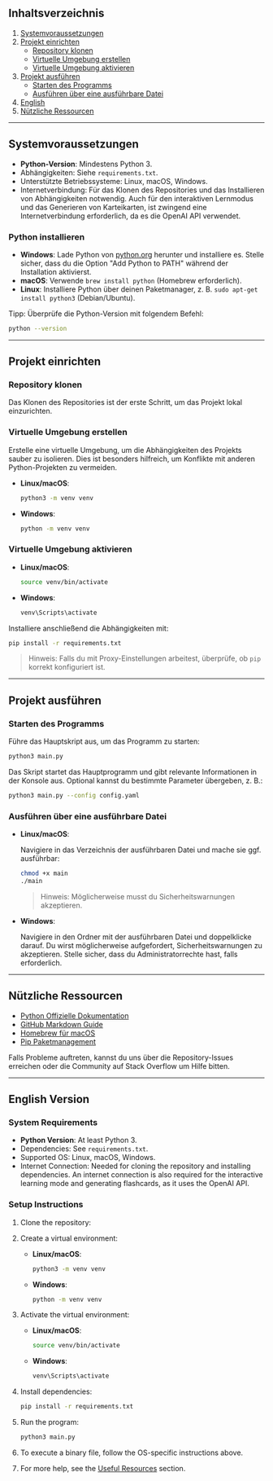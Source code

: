 
## Inhaltsverzeichnis
1. [Systemvoraussetzungen](#systemvoraussetzungen)
2. [Projekt einrichten](#projekt-einrichten)
    - [Repository klonen](#repository-klonen)
    - [Virtuelle Umgebung erstellen](#virtuelle-umgebung-erstellen)
    - [Virtuelle Umgebung aktivieren](#virtuelle-umgebung-aktivieren)
3. [Projekt ausführen](#projekt-ausf%C3%BChren)
    - [Starten des Programms](#starten-des-programms)
    - [Ausführen über eine ausführbare Datei](#ausf%C3%BChren-%C3%BCber-eine-ausf%C3%BChrbare-datei)
4. [English](#english-version)
5. [Nützliche Ressourcen](#n%C3%BCtzliche-ressourcen)

---


<a name="systemvoraussetzungen"></a>
## Systemvoraussetzungen

- **Python-Version**: Mindestens Python 3.
- Abhängigkeiten: Siehe `requirements.txt`.
- Unterstützte Betriebssysteme: Linux, macOS, Windows.
- Internetverbindung: Für das Klonen des Repositories und das Installieren von Abhängigkeiten notwendig. Auch für den interaktiven Lernmodus und das Generieren von Karteikarten, ist zwingend eine Internetverbindung erforderlich, da es die OpenAI API verwendet.

### Python installieren

- **Windows**: Lade Python von [python.org](https://www.python.org/downloads/) herunter und installiere es. Stelle sicher, dass du die Option "Add Python to PATH" während der Installation aktivierst.
- **macOS**: Verwende `brew install python` (Homebrew erforderlich).
- **Linux**: Installiere Python über deinen Paketmanager, z. B. `sudo apt-get install python3` (Debian/Ubuntu).

Tipp: Überprüfe die Python-Version mit folgendem Befehl:

```bash
python --version
```

---

<a name="projekt-einrichten"></a>
## Projekt einrichten

### Repository klonen

Das Klonen des Repositories ist der erste Schritt, um das Projekt lokal einzurichten.


### Virtuelle Umgebung erstellen

Erstelle eine virtuelle Umgebung, um die Abhängigkeiten des Projekts sauber zu isolieren. Dies ist besonders hilfreich, um Konflikte mit anderen Python-Projekten zu vermeiden.

- **Linux/macOS**:

  ```bash
  python3 -m venv venv
  ```

- **Windows**:

  ```bash
  python -m venv venv
  ```

### Virtuelle Umgebung aktivieren

- **Linux/macOS**:

  ```bash
  source venv/bin/activate
  ```

- **Windows**:

  ```bash
  venv\Scripts\activate
  ```

Installiere anschließend die Abhängigkeiten mit:

```bash
pip install -r requirements.txt
```

> Hinweis: Falls du mit Proxy-Einstellungen arbeitest, überprüfe, ob `pip` korrekt konfiguriert ist.

---

<a name="projekt-ausf%C3%BChren"></a>
## Projekt ausführen

### Starten des Programms

Führe das Hauptskript aus, um das Programm zu starten:

```bash
python3 main.py
```

Das Skript startet das Hauptprogramm und gibt relevante Informationen in der Konsole aus. Optional kannst du bestimmte Parameter übergeben, z. B.:

```bash
python3 main.py --config config.yaml
```

### Ausführen über eine ausführbare Datei

- **Linux/macOS**:

  Navigiere in das Verzeichnis der ausführbaren Datei und mache sie ggf. ausführbar:

  ```bash
  chmod +x main
  ./main
  ```

  > Hinweis: Möglicherweise musst du Sicherheitswarnungen akzeptieren.

- **Windows**:

  Navigiere in den Ordner mit der ausführbaren Datei und doppelklicke darauf. Du wirst möglicherweise aufgefordert, Sicherheitswarnungen zu akzeptieren. Stelle sicher, dass du Administratorrechte hast, falls erforderlich.

---

<a name="n%C3%BCtzliche-ressourcen"></a>
## Nützliche Ressourcen

- [Python Offizielle Dokumentation](https://docs.python.org/3/)
- [GitHub Markdown Guide](https://guides.github.com/features/mastering-markdown/)
- [Homebrew für macOS](https://brew.sh/)
- [Pip Paketmanagement](https://pip.pypa.io/en/stable/)

Falls Probleme auftreten, kannst du uns über die Repository-Issues erreichen oder die Community auf Stack Overflow um Hilfe bitten.

---

<a name="english-version"></a>
## English Version

### System Requirements

- **Python Version**: At least Python 3.
- Dependencies: See `requirements.txt`.
- Supported OS: Linux, macOS, Windows.
- Internet Connection: Needed for cloning the repository and installing dependencies. An internet connection is also required for the interactive learning mode and generating flashcards, as it uses the OpenAI API.

### Setup Instructions

1. Clone the repository:

2. Create a virtual environment:

   - **Linux/macOS**:

     ```bash
     python3 -m venv venv
     ```

   - **Windows**:

     ```bash
     python -m venv venv
     ```

3. Activate the virtual environment:

   - **Linux/macOS**:

     ```bash
     source venv/bin/activate
     ```

   - **Windows**:

     ```bash
     venv\Scripts\activate
     ```

4. Install dependencies:

   ```bash
   pip install -r requirements.txt
   ```

5. Run the program:

   ```bash
   python3 main.py
   ```

6. To execute a binary file, follow the OS-specific instructions above.

7. For more help, see the [Useful Resources](#n%C3%BCtzliche-ressourcen) section.

